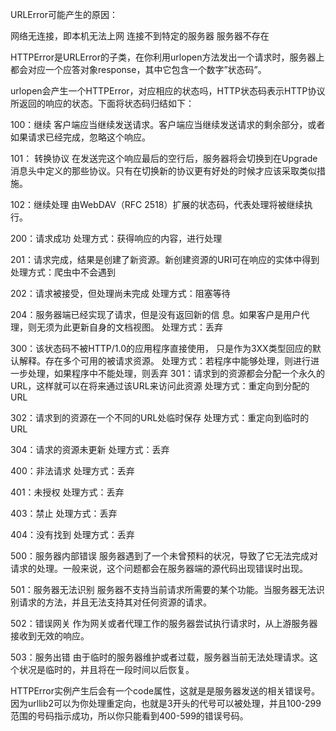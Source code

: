 URLError可能产生的原因：

网络无连接，即本机无法上网
连接不到特定的服务器
服务器不存在

HTTPError是URLError的子类，在你利用urlopen方法发出一个请求时，服务器上都会对应一个应答对象response，其中它包含一个数字”状态码”。

urlopen会产生一个HTTPError，对应相应的状态吗，HTTP状态码表示HTTP协议所返回的响应的状态。下面将状态码归结如下：

100：继续 客户端应当继续发送请求。客户端应当继续发送请求的剩余部分，或者如果请求已经完成，忽略这个响应。

101： 转换协议 在发送完这个响应最后的空行后，服务器将会切换到在Upgrade 消息头中定义的那些协议。只有在切换新的协议更有好处的时候才应该采取类似措施。

102：继续处理 由WebDAV（RFC 2518）扩展的状态码，代表处理将被继续执行。

200：请求成功 处理方式：获得响应的内容，进行处理

201：请求完成，结果是创建了新资源。新创建资源的URI可在响应的实体中得到 处理方式：爬虫中不会遇到

202：请求被接受，但处理尚未完成 处理方式：阻塞等待

204：服务器端已经实现了请求，但是没有返回新的信 息。如果客户是用户代理，则无须为此更新自身的文档视图。 处理方式：丢弃

300：该状态码不被HTTP/1.0的应用程序直接使用， 只是作为3XX类型回应的默认解释。存在多个可用的被请求资源。 处理方式：若程序中能够处理，则进行进一步处理，如果程序中不能处理，则丢弃
301：请求到的资源都会分配一个永久的URL，这样就可以在将来通过该URL来访问此资源 处理方式：重定向到分配的URL

302：请求到的资源在一个不同的URL处临时保存 处理方式：重定向到临时的URL

304：请求的资源未更新 处理方式：丢弃

400：非法请求 处理方式：丢弃

401：未授权 处理方式：丢弃

403：禁止 处理方式：丢弃

404：没有找到 处理方式：丢弃

500：服务器内部错误 服务器遇到了一个未曾预料的状况，导致了它无法完成对请求的处理。一般来说，这个问题都会在服务器端的源代码出现错误时出现。

501：服务器无法识别 服务器不支持当前请求所需要的某个功能。当服务器无法识别请求的方法，并且无法支持其对任何资源的请求。

502：错误网关 作为网关或者代理工作的服务器尝试执行请求时，从上游服务器接收到无效的响应。

503：服务出错 由于临时的服务器维护或者过载，服务器当前无法处理请求。这个状况是临时的，并且将在一段时间以后恢复。

HTTPError实例产生后会有一个code属性，这就是是服务器发送的相关错误号。
因为urllib2可以为你处理重定向，也就是3开头的代号可以被处理，并且100-299范围的号码指示成功，所以你只能看到400-599的错误号码。